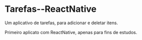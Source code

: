 # Tarefas--ReactNative
Um aplicativo de tarefas, para adicionar e deletar itens.

Primeiro aplicato com ReactNative, apenas para fins de estudos.

<p align="center">
  <iframe width="560" height="315" frameborder="0" allowfullscreen>
  https://user-images.githubusercontent.com/69211869/230743443-3fb65da6-1a3a-4561-b865-c1e90deb3d03.mp4
  </iframe>
</p>




